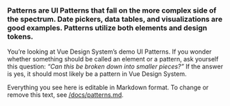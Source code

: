 ### Patterns are UI Patterns that fall on the more complex side of the spectrum. Date pickers, data tables, and visualizations are good examples. Patterns utilize both elements and design tokens.

You’re looking at Vue Design System’s demo UI Patterns. If you wonder whether something should be called an element or a pattern, ask yourself this question: _“Can this be broken down into smaller pieces?”_ If the answer is yes, it should most likely be a pattern in Vue Design System.

Everything you see here is editable in Markdown format. To change or remove this text, see [/docs/patterns.md](https://github.com/viljamis/vue-design-system/blob/master/docs/patterns.md).
